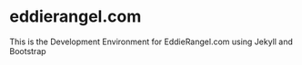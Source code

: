 eddierangel.com
===============

This is the Development Environment for EddieRangel.com using Jekyll and Bootstrap
